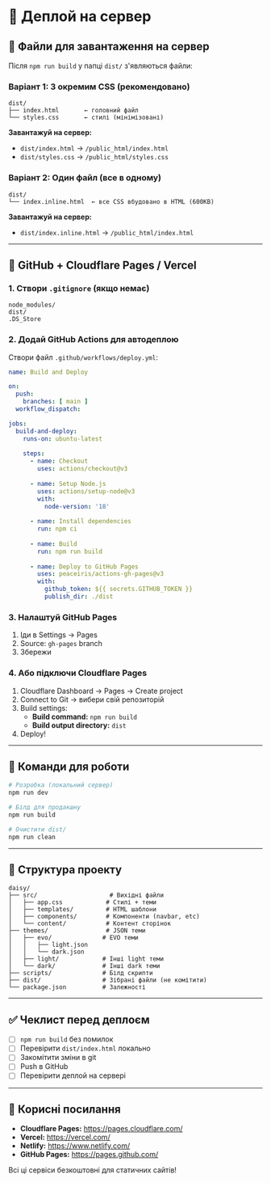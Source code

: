 # 🚀 Деплой на сервер

## 📁 Файли для завантаження на сервер

Після `npm run build` у папці `dist/` з'являються файли:

### Варіант 1: З окремим CSS (рекомендовано)
```
dist/
├── index.html       ← головний файл
└── styles.css       ← стилі (мінімізовані)
```

**Завантажуй на сервер:**
- `dist/index.html` → `/public_html/index.html`
- `dist/styles.css` → `/public_html/styles.css`

### Варіант 2: Один файл (все в одному)
```
dist/
└── index.inline.html  ← все CSS вбудовано в HTML (600KB)
```

**Завантажуй на сервер:**
- `dist/index.inline.html` → `/public_html/index.html`

---

## 🔄 GitHub + Cloudflare Pages / Vercel

### 1. Створи `.gitignore` (якщо немає)
```gitignore
node_modules/
dist/
.DS_Store
```

### 2. Додай GitHub Actions для автодеплою

Створи файл `.github/workflows/deploy.yml`:

```yaml
name: Build and Deploy

on:
  push:
    branches: [ main ]
  workflow_dispatch:

jobs:
  build-and-deploy:
    runs-on: ubuntu-latest
    
    steps:
      - name: Checkout
        uses: actions/checkout@v3
      
      - name: Setup Node.js
        uses: actions/setup-node@v3
        with:
          node-version: '18'
      
      - name: Install dependencies
        run: npm ci
      
      - name: Build
        run: npm run build
      
      - name: Deploy to GitHub Pages
        uses: peaceiris/actions-gh-pages@v3
        with:
          github_token: ${{ secrets.GITHUB_TOKEN }}
          publish_dir: ./dist
```

### 3. Налаштуй GitHub Pages
1. Іди в Settings → Pages
2. Source: `gh-pages` branch
3. Збережи

### 4. Або підключи Cloudflare Pages
1. Cloudflare Dashboard → Pages → Create project
2. Connect to Git → вибери свій репозиторій
3. Build settings:
   - **Build command:** `npm run build`
   - **Build output directory:** `dist`
4. Deploy!

---

## 🔨 Команди для роботи

```bash
# Розробка (локальний сервер)
npm run dev

# Білд для продакшну
npm run build

# Очистити dist/
npm run clean
```

---

## 📝 Структура проекту

```
daisy/
├── src/                    # Вихідні файли
│   ├── app.css            # Стилі + теми
│   ├── templates/         # HTML шаблони
│   ├── components/        # Компоненти (navbar, etc)
│   └── content/           # Контент сторінок
├── themes/                # JSON теми
│   ├── evo/              # EVO теми
│   │   ├── light.json
│   │   └── dark.json
│   ├── light/            # Інші light теми
│   └── dark/             # Інші dark теми
├── scripts/              # Білд скрипти
├── dist/                 # Зібрані файли (не комітити)
└── package.json          # Залежності

```

---

## ✅ Чеклист перед деплоєм

- [ ] `npm run build` без помилок
- [ ] Перевірити `dist/index.html` локально
- [ ] Закомітити зміни в git
- [ ] Push в GitHub
- [ ] Перевірити деплой на сервері

---

## 🔗 Корисні посилання

- **Cloudflare Pages:** https://pages.cloudflare.com/
- **Vercel:** https://vercel.com/
- **Netlify:** https://www.netlify.com/
- **GitHub Pages:** https://pages.github.com/

Всі ці сервіси безкоштовні для статичних сайтів!

